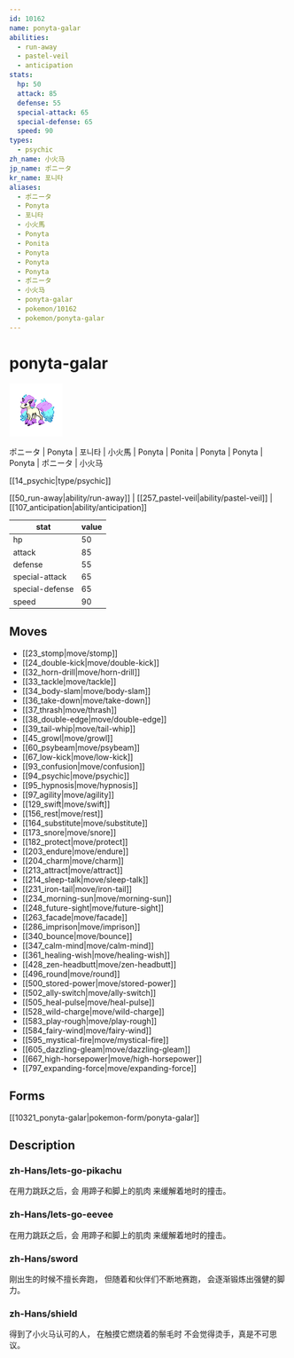 ```yaml
---
id: 10162
name: ponyta-galar
abilities:
  - run-away
  - pastel-veil
  - anticipation
stats:
  hp: 50
  attack: 85
  defense: 55
  special-attack: 65
  special-defense: 65
  speed: 90
types:
  - psychic
zh_name: 小火马
jp_name: ポニータ
kr_name: 포니타
aliases:
  - ポニータ
  - Ponyta
  - 포니타
  - 小火馬
  - Ponyta
  - Ponita
  - Ponyta
  - Ponyta
  - Ponyta
  - ポニータ
  - 小火马
  - ponyta-galar
  - pokemon/10162
  - pokemon/ponyta-galar
---
```

# ponyta-galar

![](https://raw.githubusercontent.com/PokeAPI/sprites/master/sprites/pokemon/10162.png)

ポニータ | Ponyta | 포니타 | 小火馬 | Ponyta | Ponita | Ponyta | Ponyta | Ponyta | ポニータ | 小火马

[[14_psychic|type/psychic]]

[[50_run-away|ability/run-away]] | [[257_pastel-veil|ability/pastel-veil]] | [[107_anticipation|ability/anticipation]]

|stat|value|
|---|---|
|hp|50|
|attack|85|
|defense|55|
|special-attack|65|
|special-defense|65|
|speed|90|


## Moves

- [[23_stomp|move/stomp]]
- [[24_double-kick|move/double-kick]]
- [[32_horn-drill|move/horn-drill]]
- [[33_tackle|move/tackle]]
- [[34_body-slam|move/body-slam]]
- [[36_take-down|move/take-down]]
- [[37_thrash|move/thrash]]
- [[38_double-edge|move/double-edge]]
- [[39_tail-whip|move/tail-whip]]
- [[45_growl|move/growl]]
- [[60_psybeam|move/psybeam]]
- [[67_low-kick|move/low-kick]]
- [[93_confusion|move/confusion]]
- [[94_psychic|move/psychic]]
- [[95_hypnosis|move/hypnosis]]
- [[97_agility|move/agility]]
- [[129_swift|move/swift]]
- [[156_rest|move/rest]]
- [[164_substitute|move/substitute]]
- [[173_snore|move/snore]]
- [[182_protect|move/protect]]
- [[203_endure|move/endure]]
- [[204_charm|move/charm]]
- [[213_attract|move/attract]]
- [[214_sleep-talk|move/sleep-talk]]
- [[231_iron-tail|move/iron-tail]]
- [[234_morning-sun|move/morning-sun]]
- [[248_future-sight|move/future-sight]]
- [[263_facade|move/facade]]
- [[286_imprison|move/imprison]]
- [[340_bounce|move/bounce]]
- [[347_calm-mind|move/calm-mind]]
- [[361_healing-wish|move/healing-wish]]
- [[428_zen-headbutt|move/zen-headbutt]]
- [[496_round|move/round]]
- [[500_stored-power|move/stored-power]]
- [[502_ally-switch|move/ally-switch]]
- [[505_heal-pulse|move/heal-pulse]]
- [[528_wild-charge|move/wild-charge]]
- [[583_play-rough|move/play-rough]]
- [[584_fairy-wind|move/fairy-wind]]
- [[595_mystical-fire|move/mystical-fire]]
- [[605_dazzling-gleam|move/dazzling-gleam]]
- [[667_high-horsepower|move/high-horsepower]]
- [[797_expanding-force|move/expanding-force]]

## Forms



[[10321_ponyta-galar|pokemon-form/ponyta-galar]]

## Description

### zh-Hans/lets-go-pikachu

在用力跳跃之后，会
用蹄子和脚上的肌肉
来缓解着地时的撞击。

### zh-Hans/lets-go-eevee

在用力跳跃之后，会
用蹄子和脚上的肌肉
来缓解着地时的撞击。

### zh-Hans/sword

刚出生的时候不擅长奔跑，
但随着和伙伴们不断地赛跑，
会逐渐锻炼出强健的脚力。

### zh-Hans/shield

得到了小火马认可的人，
在触摸它燃烧着的鬃毛时
不会觉得烫手，真是不可思议。

